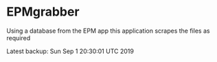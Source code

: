 # EPMgrabber
Using a database from the EPM app this application scrapes the files as required


Latest backup: Sun Sep 1 20:30:01 UTC 2019
